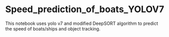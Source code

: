 # Speed_prediction_of_boats_YOLOV7
This notebook uses yolo v7 and modified DeepSORT algorithm to predict the speed of boats/ships and object tracking.
